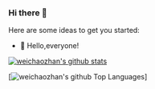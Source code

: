 ### Hi there 👋

Here are some ideas to get you started:

- 🔭  Hello,everyone!


[![weichaozhan's github stats](https://github-readme-stats.vercel.app/api?username=weichaozhan&hide=contribs,prs,issues&hide_title=true&show_icons=true&theme=slateorange&show_owner=true&count_private=true&include_all_commits=false)](https://github.com/weichaozhan/weichaozhan)

[![weichaozhan's github Top Languages](https://github-readme-stats.vercel.app/api/top-langs/?username=weichaozhan&layout=compact&theme=react&card_width=445&hide_border=true)]
